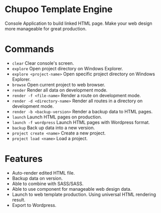 # Chupoo Template Engine
Console Application to build linked HTML page. Make your web design more manageable for great production.

# Commands
- `clear`
  Clear console's screen.
- `explore`
  Open project directory on Windows Explorer.
- `explore <project-name>`
  Open specific project directory on Windows Explorer.
- `browse`
  Open current project to web browser.
- `render`
  Render all data on development mode.
- `render -f <file-name>`
  Render a route on development mode.
- `render -d <directory-name>`
  Render all routes in a directory on development mode.
- `render -b <backup-version>`
  Render a backup data to HTML pages.
- `launch`
  Launch HTML pages on production.
- `launch -f wordpress`
  Launch HTML pages with Wordpress format.
- `backup`
  Back up data into a new version.
- `project create <name>`
  Create a new project.
- `project load <name>`
  Load a project.

# Features
- Auto-render edited HTML file.
- Backup data on version.
- Able to combine with SASS/SASS.
- Able to use component for manageable web design data.
- Launch to web template production. Using universal HTML rendering result.
- Export to Wordpress.
